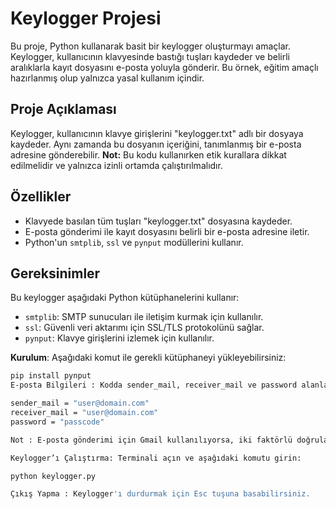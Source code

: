 # Keylogger Projesi

Bu proje, Python kullanarak basit bir keylogger oluşturmayı amaçlar. Keylogger, kullanıcının klavyesinde bastığı tuşları kaydeder ve belirli aralıklarla kayıt dosyasını e-posta yoluyla gönderir. Bu örnek, eğitim amaçlı hazırlanmış olup yalnızca yasal kullanım içindir.

## Proje Açıklaması

Keylogger, kullanıcının klavye girişlerini "keylogger.txt" adlı bir dosyaya kaydeder. Aynı zamanda bu dosyanın içeriğini, tanımlanmış bir e-posta adresine gönderebilir. **Not:** Bu kodu kullanırken etik kurallara dikkat edilmelidir ve yalnızca izinli ortamda çalıştırılmalıdır.

## Özellikler

- Klavyede basılan tüm tuşları "keylogger.txt" dosyasına kaydeder.
- E-posta gönderimi ile kayıt dosyasını belirli bir e-posta adresine iletir.
- Python'un `smtplib`, `ssl` ve `pynput` modüllerini kullanır.

## Gereksinimler

Bu keylogger aşağıdaki Python kütüphanelerini kullanır:

- `smtplib`: SMTP sunucuları ile iletişim kurmak için kullanılır.
- `ssl`: Güvenli veri aktarımı için SSL/TLS protokolünü sağlar.
- `pynput`: Klavye girişlerini izlemek için kullanılır.

**Kurulum**: Aşağıdaki komut ile gerekli kütüphaneyi yükleyebilirsiniz:
```bash
pip install pynput
E-posta Bilgileri : Kodda sender_mail, receiver_mail ve password alanlarına kendi e-posta bilgilerinizi ekleyin.

sender_mail = "user@domain.com"
receiver_mail = "user@domain.com"
password = "passcode"

Not : E-posta gönderimi için Gmail kullanılıyorsa, iki faktörlü doğrulama kapatılmalı ve "Uygulama Şifreleri" oluşturulmalıdır.

Keylogger’ı Çalıştırma: Terminali açın ve aşağıdaki komutu girin:

python keylogger.py

Çıkış Yapma : Keylogger'ı durdurmak için Esc tuşuna basabilirsiniz. 
